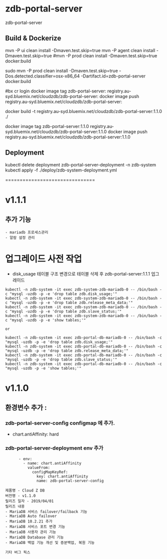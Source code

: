 # zdb-portal-server
zdb-portal-server

## Build & Dockerize
mvn -P ui clean install -Dmaven.test.skip=true
mvn -P agent clean install -Dmaven.test.skip=true
#mvn -P prod clean install -Dmaven.test.skip=true docker:build

sudo mvn -P prod clean install -Dmaven.test.skip=true -Dos.detected.classifier=osx-x86_64 -Dartifact.id=zdb-portal-server  docker:build

#bx cr login
docker image tag zdb-portal-server:<VERSION> registry.au-syd.bluemix.net/cloudzdb/zdb-portal-server:<VERSION>
docker image push registry.au-syd.bluemix.net/cloudzdb/zdb-portal-server:<VERSION>

docker build -t registry.au-syd.bluemix.net/cloudzdb/zdb-portal-server:1.1.0 ./

docker image tag zdb-portal-server:1.1.0 registry.au-syd.bluemix.net/cloudzdb/zdb-portal-server:1.1.0
docker image push registry.au-syd.bluemix.net/cloudzdb/zdb-portal-server:1.1.0

## Deployment
kubectl delete deployment zdb-portal-server-deployment -n zdb-system
kubectl apply -f ./deploy/zdb-system-deployment.yml

===============================
# v1.1.1
## 추가 기능
```
- mariadb 프로세스관리
- 알람 설정 관리

```
# 업그레이드 사전 작업
- disk_usage 테이블 구조 변경으로 테이블 삭제 후 zdb-portal-server:1.1.1 업그레이드
```
kubectl -n zdb-system -it exec zdb-system-zdb-mariadb-0 -- /bin/bash -c "mysql -uzdb -p -e 'drop table zdb.disk_usage;'"
kubectl -n zdb-system -it exec zdb-system-zdb-mariadb-0 -- /bin/bash -c "mysql -uzdb -p -e 'drop table zdb.release_meta_data;'"
kubectl -n zdb-system -it exec zdb-system-zdb-mariadb-0 -- /bin/bash -c "mysql -uzdb -p -e 'drop table zdb.slave_status;'"
kubectl -n zdb-system -it exec zdb-system-zdb-mariadb-0 -- /bin/bash -c "mysql -uzdb -p -e 'show tables;'"

or

kubectl -n zdb-system -it exec zdb-portal-db-mariadb-0 -- /bin/bash -c "mysql -uzdb -p -e 'drop table zdb.disk_usage;'"
kubectl -n zdb-system -it exec zdb-portal-db-mariadb-0 -- /bin/bash -c "mysql -uzdb -p -e 'drop table zdb.release_meta_data;'"
kubectl -n zdb-system -it exec zdb-portal-db-mariadb-0 -- /bin/bash -c "mysql -uzdb -p -e 'drop table zdb.slave_status;'"
kubectl -n zdb-system -it exec zdb-portal-db-mariadb-0 -- /bin/bash -c "mysql -uzdb -p -e 'show tables;'"
```



# v1.1.0
## 환경변수 추가 :
 
### zdb-portal-server-config configmap 에 추가.
 - chart.antiAffinity: hard 
 
### zdb-portal-server-deployment env 추가 
```
      - env:
        - name: chart.antiAffinity
          valueFrom:
            configMapKeyRef:
              key: chart.antiAffinity
              name: zdb-portal-server-config
```

```
제품명 - Cloud Z DB
버전명 - v1.1.0
릴리즈 일자 - 2019/04/01
릴리즈 내용
- MariaDB 서비스 failover/failback 기능
- MariaDB Auto failover
- MariaDB 10.2.21 추가
- MariaDB 서비스 포트 변경 기능
- MariaDB 사용자 관리 기능
- MariaDB Database 관리 기능
- MariaDB 백업 기능 개선 및 증분백업, 복원 기능

기타 버그 픽스
```

        